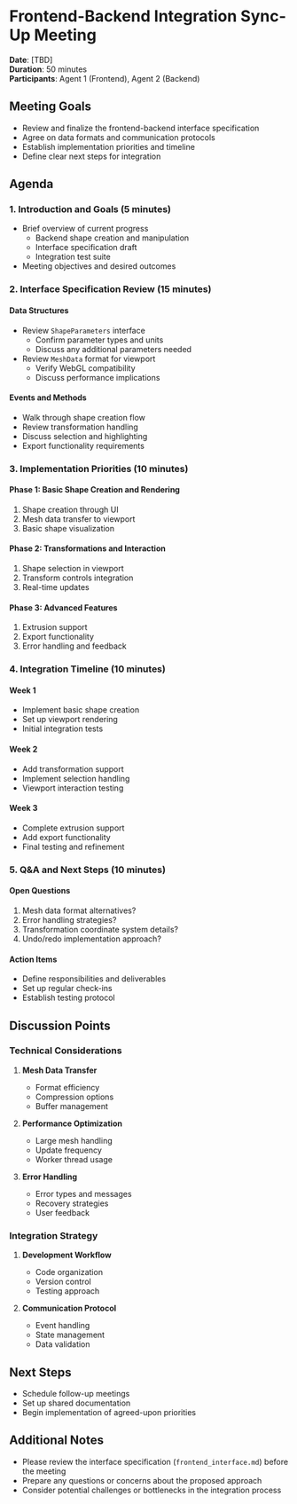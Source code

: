 # Frontend-Backend Integration Sync-Up Meeting
**Date**: [TBD]  
**Duration**: 50 minutes  
**Participants**: Agent 1 (Frontend), Agent 2 (Backend)

## Meeting Goals
- Review and finalize the frontend-backend interface specification
- Agree on data formats and communication protocols
- Establish implementation priorities and timeline
- Define clear next steps for integration

## Agenda

### 1. Introduction and Goals (5 minutes)
- Brief overview of current progress
  - Backend shape creation and manipulation
  - Interface specification draft
  - Integration test suite
- Meeting objectives and desired outcomes

### 2. Interface Specification Review (15 minutes)
#### Data Structures
- Review `ShapeParameters` interface
  - Confirm parameter types and units
  - Discuss any additional parameters needed
- Review `MeshData` format for viewport
  - Verify WebGL compatibility
  - Discuss performance implications

#### Events and Methods
- Walk through shape creation flow
- Review transformation handling
- Discuss selection and highlighting
- Export functionality requirements

### 3. Implementation Priorities (10 minutes)
#### Phase 1: Basic Shape Creation and Rendering
1. Shape creation through UI
2. Mesh data transfer to viewport
3. Basic shape visualization

#### Phase 2: Transformations and Interaction
1. Shape selection in viewport
2. Transform controls integration
3. Real-time updates

#### Phase 3: Advanced Features
1. Extrusion support
2. Export functionality
3. Error handling and feedback

### 4. Integration Timeline (10 minutes)
#### Week 1
- Implement basic shape creation
- Set up viewport rendering
- Initial integration tests

#### Week 2
- Add transformation support
- Implement selection handling
- Viewport interaction testing

#### Week 3
- Complete extrusion support
- Add export functionality
- Final testing and refinement

### 5. Q&A and Next Steps (10 minutes)
#### Open Questions
1. Mesh data format alternatives?
2. Error handling strategies?
3. Transformation coordinate system details?
4. Undo/redo implementation approach?

#### Action Items
- Define responsibilities and deliverables
- Set up regular check-ins
- Establish testing protocol

## Discussion Points

### Technical Considerations
1. **Mesh Data Transfer**
   - Format efficiency
   - Compression options
   - Buffer management

2. **Performance Optimization**
   - Large mesh handling
   - Update frequency
   - Worker thread usage

3. **Error Handling**
   - Error types and messages
   - Recovery strategies
   - User feedback

### Integration Strategy
1. **Development Workflow**
   - Code organization
   - Version control
   - Testing approach

2. **Communication Protocol**
   - Event handling
   - State management
   - Data validation

## Next Steps
- Schedule follow-up meetings
- Set up shared documentation
- Begin implementation of agreed-upon priorities

## Additional Notes
- Please review the interface specification (`frontend_interface.md`) before the meeting
- Prepare any questions or concerns about the proposed approach
- Consider potential challenges or bottlenecks in the integration process 